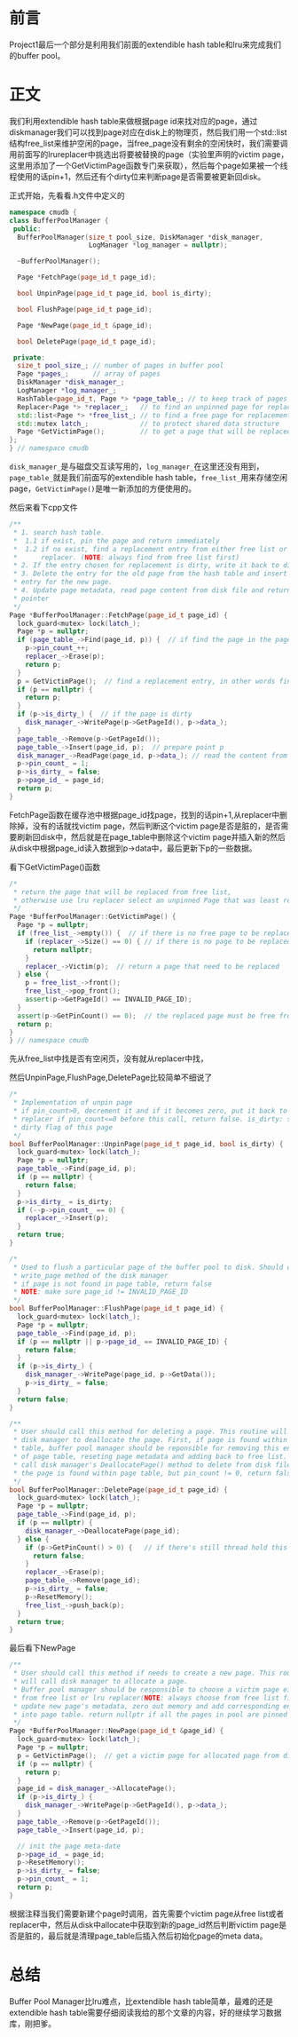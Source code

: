 # 前言

Project1最后一个部分是利用我们前面的extendible hash table和lru来完成我们的buffer pool。

# 正文

我们利用extendible hash table来做根据page id来找对应的page，通过diskmanager我们可以找到page对应在disk上的物理页，然后我们用一个std::list结构free_list来维护空闲的page，当free_page没有剩余的空闲快时，我们需要调用前面写的lrureplacer中挑选出将要被替换的page（实验里声明的victim page，这里用添加了一个GetVictimPage函数专门来获取），然后每个page如果被一个线程使用的话pin+1，然后还有个dirty位来判断page是否需要被更新回disk。

正式开始，先看看.h文件中定义的

```c++
namespace cmudb {
class BufferPoolManager {
 public:
  BufferPoolManager(size_t pool_size, DiskManager *disk_manager,
                    LogManager *log_manager = nullptr);

  ~BufferPoolManager();

  Page *FetchPage(page_id_t page_id);

  bool UnpinPage(page_id_t page_id, bool is_dirty);

  bool FlushPage(page_id_t page_id);

  Page *NewPage(page_id_t &page_id);

  bool DeletePage(page_id_t page_id);

 private:
  size_t pool_size_; // number of pages in buffer pool
  Page *pages_;      // array of pages
  DiskManager *disk_manager_;
  LogManager *log_manager_;
  HashTable<page_id_t, Page *> *page_table_; // to keep track of pages
  Replacer<Page *> *replacer_;   // to find an unpinned page for replacement
  std::list<Page *> *free_list_; // to find a free page for replacement
  std::mutex latch_;             // to protect shared data structure
  Page *GetVictimPage();         // to get a page that will be replaced
};
} // namespace cmudb
```

`disk_manager_`是与磁盘交互读写用的，`log_manager_`在这里还没有用到，`page_table_`就是我们前面写的extendible hash table，`free_list_`用来存储空闲page，`GetVictimPage()`是唯一新添加的方便使用的。

然后来看下cpp文件

```c++
/**
 * 1. search hash table.
 *  1.1 if exist, pin the page and return immediately
 *  1.2 if no exist, find a replacement entry from either free list or lru
 *      replacer. (NOTE: always find from free list first)
 * 2. If the entry chosen for replacement is dirty, write it back to disk.
 * 3. Delete the entry for the old page from the hash table and insert an
 * entry for the new page.
 * 4. Update page metadata, read page content from disk file and return page
 * pointer
 */
Page *BufferPoolManager::FetchPage(page_id_t page_id) {
  lock_guard<mutex> lock(latch_);
  Page *p = nullptr;
  if (page_table_->Find(page_id, p)) {  // if find the page in the page table
    p->pin_count_++;
    replacer_->Erase(p);
    return p;
  }
  p = GetVictimPage();  // find a replacement entry, in other words find a page that will be replaced
  if (p == nullptr) {
    return p;
  }
  if (p->is_dirty_) {  // if the page is dirty
    disk_manager_->WritePage(p->GetPageId(), p->data_);
  }
  page_table_->Remove(p->GetPageId());
  page_table_->Insert(page_id, p);  // prepare point p
  disk_manager_->ReadPage(page_id, p->data_); // read the content from disk to p.data_ according to page_id
  p->pin_count_ = 1;
  p->is_dirty_ = false;
  p->page_id_ = page_id;
  return p;
}
```

FetchPage函数在缓存池中根据page_id找page，找到的话pin+1,从replacer中删除掉，没有的话就找victim page，然后判断这个victim page是否是脏的，是否需要刷新回disk中，然后就是在page_table中删除这个victim page并插入新的然后从disk中根据page_id读入数据到p->data中，最后更新下p的一些数据。

看下GetVictimPage()函数

```c++
/*
 * return the page that will be replaced from free list,
 * otherwise use lru replacer select an unpinned Page that was least recently used as the "victim" page
 */
Page *BufferPoolManager::GetVictimPage() {
  Page *p = nullptr;
  if (free_list_->empty()) {  // if there is no free page to be replaced, need to get from replacer
    if (replacer_->Size() == 0) { // if there is no page to be replaced into the disk, return nullptr
      return nullptr;
    }
    replacer_->Victim(p);  // return a page that need to be replaced
  } else {
    p = free_list_->front();
    free_list_->pop_front();
    assert(p->GetPageId() == INVALID_PAGE_ID);
  }
  assert(p->GetPinCount() == 0);  // the replaced page must be free from all threads
  return p;
}
} // namespace cmudb
```

先从free_list中找是否有空闲页，没有就从replacer中找，

然后UnpinPage,FlushPage,DeletePage比较简单不细说了

```c++
/*
 * Implementation of unpin page
 * if pin_count>0, decrement it and if it becomes zero, put it back to
 * replacer if pin_count<=0 before this call, return false. is_dirty: set the
 * dirty flag of this page
 */
bool BufferPoolManager::UnpinPage(page_id_t page_id, bool is_dirty) {
  lock_guard<mutex> lock(latch_);
  Page *p = nullptr;
  page_table_->Find(page_id, p);
  if (p == nullptr) {
    return false;
  }
  p->is_dirty_ = is_dirty;
  if (--p->pin_count_ == 0) {
    replacer_->Insert(p);
  }
  return true;
}

/*
 * Used to flush a particular page of the buffer pool to disk. Should call the
 * write_page method of the disk manager
 * if page is not found in page table, return false
 * NOTE: make sure page_id != INVALID_PAGE_ID
 */
bool BufferPoolManager::FlushPage(page_id_t page_id) {
  lock_guard<mutex> lock(latch_);
  Page *p = nullptr;
  page_table_->Find(page_id, p);
  if (p == nullptr || p->page_id_ == INVALID_PAGE_ID) {
    return false;
  }
  if (p->is_dirty_) {
    disk_manager_->WritePage(page_id, p->GetData());
    p->is_dirty_ = false;
  }
  return false;
}

/**
 * User should call this method for deleting a page. This routine will call
 * disk manager to deallocate the page. First, if page is found within page
 * table, buffer pool manager should be reponsible for removing this entry out
 * of page table, reseting page metadata and adding back to free list. Second,
 * call disk manager's DeallocatePage() method to delete from disk file. If
 * the page is found within page table, but pin_count != 0, return false
 */
bool BufferPoolManager::DeletePage(page_id_t page_id) {
  lock_guard<mutex> lock(latch_);
  Page *p = nullptr;
  page_table_->Find(page_id, p);
  if (p == nullptr) {
    disk_manager_->DeallocatePage(page_id);
  } else {
    if (p->GetPinCount() > 0) {   // if there's still thread hold this page, return false
      return false;
    }
    replacer_->Erase(p);
    page_table_->Remove(page_id);
    p->is_dirty_ = false;
    p->ResetMemory();
    free_list_->push_back(p);
  }
  return true;
}
```

最后看下NewPage

```c++
/**
 * User should call this method if needs to create a new page. This routine
 * will call disk manager to allocate a page.
 * Buffer pool manager should be responsible to choose a victim page either
 * from free list or lru replacer(NOTE: always choose from free list first),
 * update new page's metadata, zero out memory and add corresponding entry
 * into page table. return nullptr if all the pages in pool are pinned
 */
Page *BufferPoolManager::NewPage(page_id_t &page_id) {
  lock_guard<mutex> lock(latch_);
  Page *p = nullptr;
  p = GetVictimPage();  // get a victim page for allocated page from disk
  if (p == nullptr) {
    return p;
  }
  page_id = disk_manager_->AllocatePage();
  if (p->is_dirty_) {
    disk_manager_->WritePage(p->GetPageId(), p->data_);
  }
  page_table_->Remove(p->GetPageId());
  page_table_->Insert(page_id, p);

  // init the page meta-date
  p->page_id_ = page_id;
  p->ResetMemory();
  p->is_dirty_ = false;
  p->pin_count_ = 1;
  return p;
}
```

根据注释当我们需要新建个page时调用，首先需要个victim page从free list或者replacer中，然后从disk中allocate中获取到新的page_id然后判断victim page是否是脏的，最后就是清理page_table后插入然后初始化page的meta data。

# 总结

Buffer Pool Manager比lru难点，比extendible hash table简单，最难的还是extendible hash table需要仔细阅读我给的那个文章的内容，好的继续学习数据库，刚把爹。